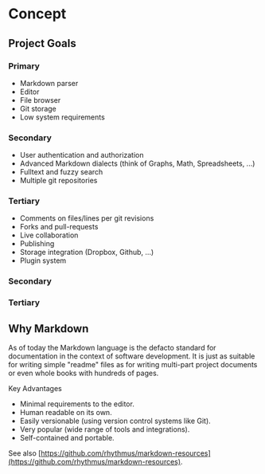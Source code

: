 # Concept

## Project Goals

### Primary

* Markdown parser
* Editor
* File browser
* Git storage
* Low system requirements

### Secondary

* User authentication and authorization
* Advanced Markdown dialects (think of Graphs, Math, Spreadsheets, ...)
* Fulltext and fuzzy search
* Multiple git repositories

### Tertiary

* Comments on files/lines per git revisions
* Forks and pull-requests
* Live collaboration
* Publishing
* Storage integration (Dropbox, Github, ...)
* Plugin system

### Secondary

### Tertiary

## Why Markdown

As of today the Markdown language is the defacto standard for documentation in the context of software development. It is just as suitable for writing simple "readme" files as for writing multi-part project documents or even whole books with hundreds of pages.

Key Advantages

* Minimal requirements to the editor.
* Human readable on its own.
* Easily versionable (using version control systems like Git).
* Very popular (wide range of tools and integrations).
* Self-contained and portable.

See also [https://github.com/rhythmus/markdown-resources](https://github.com/rhythmus/markdown-resources).
